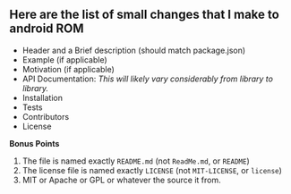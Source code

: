 ## Here are the list of small changes that I make to android ROM

* Header and a Brief description (should match package.json)
* Example (if applicable)
* Motivation (if applicable)
* API Documentation: _This will likely vary considerably from library to library._
* Installation
* Tests
* Contributors
* License

**Bonus Points**

1. The file is named exactly `README.md` (not `ReadMe.md`, or `README`)
2. The license file is named exactly `LICENSE` (not `MIT-LICENSE`, or `license`)
3. MIT or Apache or GPL or whatever the source it from.
